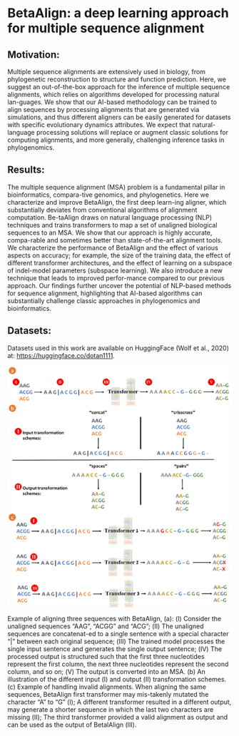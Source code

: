 # BetaAlign: a deep learning approach for multiple sequence alignment
## Motivation:
Multiple sequence alignments are extensively used in biology, from phylogenetic reconstruction to structure and function prediction. Here, we suggest an out-of-the-box approach for the inference of multiple sequence alignments, which relies on algorithms developed for processing natural lan-guages. We show that our AI-based methodology can be trained to align sequences by processing alignments that are generated via simulations, and thus different aligners can be easily generated for datasets with specific evolutionary dynamics attributes. We expect that natural-language processing solutions will replace or augment classic solutions for computing alignments, and more generally, challenging inference tasks in phylogenomics. 

## Results:
The multiple sequence alignment (MSA) problem is a fundamental pillar in bioinformatics, compara-tive genomics, and phylogenetics. Here we characterize and improve BetaAlign, the first deep learn-ing aligner, which substantially deviates from conventional algorithms of alignment computation. Be-taAlign draws on natural language processing (NLP) techniques and trains transformers to map a set of unaligned biological sequences to an MSA. We show that our approach is highly accurate, compa-rable and sometimes better than state-of-the-art alignment tools. We characterize the performance of BetaAlign and the effect of various aspects on accuracy; for example, the size of the training data, the effect of different transformer architectures, and the effect of learning on a subspace of indel-model parameters (subspace learning). We also introduce a new technique that leads to improved perfor-mance compared to our previous approach. Our findings further uncover the potential of NLP-based methods for sequence alignment, highlighting that AI-based algorithms can substantially challenge classic approaches in phylogenomics and bioinformatics.

## Datasets:
Datasets used in this work are available on HuggingFace (Wolf et al., 2020) at: https://huggingface.co/dotan1111.



![image](https://github.com/idotan286/SimulateAlignments/blob/main/Figure_1.png)



Example of aligning three sequences with BetaAlign, (a): (Ⅰ) Consider the unaligned sequences “AAG”, “ACGG” and “ACG”; (Ⅱ) The unaligned sequences are concatenat-ed to a single sentence with a special character “|” between each original sequence; (Ⅲ) The trained model processes the single input sentence and generates the single output sentence; (Ⅳ) The processed output is structured such that the first three nucleotides represent the first column, the next three nucleotides represent the second column, and so on; (Ⅴ) The output is converted into an MSA. (b) An illustration of the different input (Ⅰ) and output (Ⅱ) transformation schemes. (c) Example of handling invalid alignments. When aligning the same sequences, BetaAlign first transformer may mis-takenly mutated the character “A” to “G” (Ⅰ); A different transformer resulted in a different output, may generate a shorter sequence in which the last two characters are missing (Ⅱ); The third transformer provided a valid alignment as output and can be used as the output of BetalAlign (Ⅲ).

